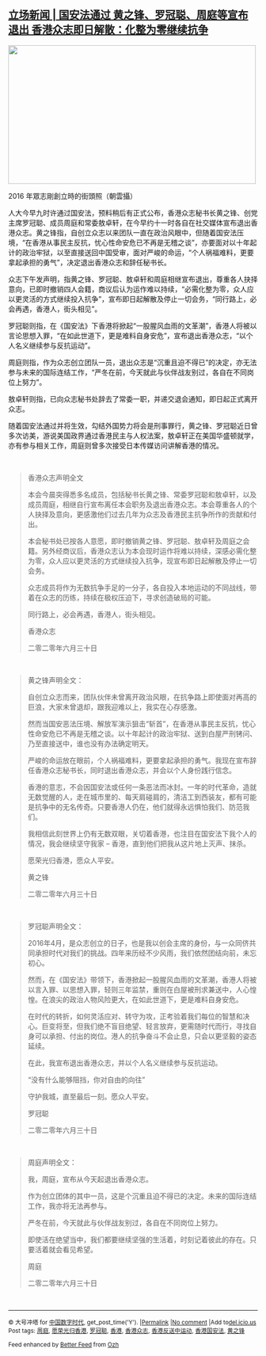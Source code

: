 <!--1593658435000-->
[立场新闻 | 国安法通过  黄之锋、罗冠聪、周庭等宣布退出  香港众志即日解散：化整为零继续抗争](https://chinadigitaltimes.net/chinese/2020/07/%e7%ab%8b%e5%9c%ba%e6%96%b0%e9%97%bb-%e5%9b%bd%e5%ae%89%e6%b3%95%e9%80%9a%e8%bf%87-%e9%bb%84%e4%b9%8b%e9%94%8b%e3%80%81%e7%bd%97%e5%86%a0%e8%81%aa%e3%80%81%e5%91%a8%e5%ba%ad%e7%ad%89%e5%ae%a3/)
------

<div id="attachment_648902" style="width: 510px" class="wp-caption aligncenter"><img aria-describedby="caption-attachment-648902" class="wp-image-648902" src="https://chinadigitaltimes.net/chinese/files/2020/07/香港众志-300x168.jpg" alt="" width="500" height="280" srcset="https://chinadigitaltimes.net/chinese/files/2020/07/香港众志-300x168.jpg 300w, https://chinadigitaltimes.net/chinese/files/2020/07/香港众志-1024x574.jpg 1024w, https://chinadigitaltimes.net/chinese/files/2020/07/香港众志-768x431.jpg 768w, https://chinadigitaltimes.net/chinese/files/2020/07/香港众志-1080x606.jpg 1080w, https://chinadigitaltimes.net/chinese/files/2020/07/香港众志.jpg 1200w" sizes="(max-width: 500px) 100vw, 500px" /><p id="caption-attachment-648902" class="wp-caption-text">2016 年眾志剛創立時的街頭照（朝雲攝）</p></div><p>人大今早九时许通过国安法，预料稍后有正式公布，香港众志秘书长黄之锋、创党主席罗冠聪、成员周庭和常委敖卓轩，在今早约十一时各自在社交媒体宣布退出香港众志。黄之锋指，自创立众志以来团队一直在政治风眼中，但随着国安法压境，“在香港从事民主反抗，忧心性命安危已不再是无稽之谈”，亦要面对以十年起计的政治牢狱，以至直接送回中国受审，面对严峻的命运，“个人祸福难料，更要拿起承担的勇气”，决定退出香港众志和辞任秘书长。</p><p>众志下午发声明，指黄之锋、罗冠聪、敖卓轩和周庭相继宣布退出，尊重各人抉择意向，已即时撤销四人会籍，商议后认为运作难以持续，“必需化整为零，众人应以更灵活的方式继续投入抗争”，宣布即日起解散及停止一切会务，“同行路上，必会再遇，香港人，街头相见”。</p><p>罗冠聪则指，在《国安法》下香港将掀起“一股腥风血雨的文革潮”，香港人将被以言论思想入罪，“在如此世道下，更是难料自身安危”，宣布退出香港众志，“以个人名义继续参与反抗运动”。</p><p>周庭则指，作为众志创立团队一员，退出众志是“沉重且迫不得已”的决定，亦无法参与未来的国际连结工作，“严冬在前，今天就此与伙伴战友别过，各自在不同岗位上努力”。</p><p>敖卓轩则指，已向众志秘书处辞去了常委一职，并递交退会通知，即日起正式离开众志。</p><p>随着国安法通过并将生效，勾结外国势力将会是刑事罪行，黄之锋、罗冠聪近日曾多次访美，游说美国政界通过香港民主与人权法案，敖卓轩正在美国华盛顿就学，亦有参与相关工作，周庭则曾多次接受日本传媒访问讲解香港的情况。</p><p>&nbsp;</p><blockquote><p>香港众志声明全文</p><p>本会今晨突得悉多名成员，包括秘书长黄之锋、常委罗冠聪和敖卓轩，以及成员周庭，相继自行宣布离任本会职务及退出香港众志。本会尊重各人的个人抉择及意向，更感激他们过去几年为众志及香港民主抗争所作的贡献和付出。</p><p>本会秘书处已按各人意愿，即时撤销黄之锋、罗冠聪、敖卓轩及周庭之会籍。另外经商议后，香港众志认为本会现时运作将难以持续，深感必需化整为零，众人应以更灵活的方式继续投入抗争，现宣布即日起解散及停止一切会务。</p><p>众志成员将作为无数抗争手足的一分子，各自投入本地运动的不同战线，带着在众志的历练，持续在极权压迫下，寻求创造破局的可能。</p><p>同行路上，必会再遇，香港人，街头相见。</p><p>香港众志</p><p>二零二零年六月三十日</p></blockquote><p>&nbsp;</p><blockquote><p>黄之锋声明全文：</p><p>自创立众志而来，团队伙伴未曾离开政治风眼，在抗争路上即使面对再高的巨浪，大家未曾退却，跟我迎难以上，我实在心存感激。</p><p>然而当国安恶法压境、解放军演示狙击“斩首”，在香港从事民主反抗，忧心性命安危已不再是无稽之谈。以十年起计的政治牢狱、送到白屋严刑铐问、乃至直接送中，谁也没有办法确定明天。</p><p>严峻的命运放在眼前，个人祸福难料，更要拿起承担的勇气。我现在宣布辞任香港众志秘书长，同时退出香港众志，并会以个人身份践行信念。</p><p>香港的意志，不会因国安法或任何一条恶法而冰封。一年的时代革命，造就无数觉醒的人，走在城市里的、每天肩碰肩的，清洁工到西装友，都有可能是抗争中的无名传奇。只要香港人仍在，他们就得永远惧怕我们、防范我们。</p><p>我相信此刻世界上仍有无数双眼，关切着香港，也注目在国安法下我个人的情况，我会继续坚守我家 &#8211; 香港，直到他们把我从这片地上灭声、抹杀。</p><p>愿荣光归香港，愿众人平安。</p><p>黄之锋</p><p>二零二零年六月三十日</p></blockquote><p>&nbsp;</p><blockquote><p>罗冠聪声明全文：</p><p>2016年4月，是众志创立的日子，也是我以创会主席的身份，与一众同侪共同承担时代对我们的挑战。四年来历经不少风雨，我们依然团结向前，未忘初心。</p><p>然而，在《国安法》带领下，香港掀起一股腥风血雨的文革潮，香港人将被以言入罪、以思想入罪，轻则三年监禁，重则在白屋被刑求兼送中，人心惶惶。在浪尖的政治人物风险更大，在如此世道下，更是难料自身安危。</p><p>在时代的转折，如何灵活应对、转守为攻，正考验着我们每位的智慧和决心。巨变将至，但我们绝不盲目绝望、轻言放弃，更需随时代而行，寻找自身可以承担、付出的岗位。港人的抗争奋斗不会止息，只会以更坚毅的姿态延续。</p><p>在此，我宣布退出香港众志，并以个人名义继续参与反抗运动。</p><p>“没有什么能够阻挡，你对自由的向往”</p><p>守护我城，直至最后一刻。愿众人平安。</p><p>罗冠聪</p><p>二零二零年六月三十日</p></blockquote><p>&nbsp;</p><blockquote><p>周庭声明全文：</p><p>我，周庭，宣布从今天起退出香港众志。</p><p>作为创立团体的其中一员，这是个沉重且迫不得已的决定。未来的国际连结工作，我亦将无法再参与。</p><p>严冬在前，今天就此与伙伴战友别过，各自在不同岗位上努力。</p><p>即使活在绝望当中，我们都要继续坚强的生活着，时刻记着彼此的存在。只要活着就会看见希望。</p><p>周庭</p><p>二零二零年六月三十日</p></blockquote><p>&nbsp;</p><hr /><p><small>&copy; 大号冲塔 for <a href="https://chinadigitaltimes.net/chinese">中国数字时代</a>, get_post_time('Y'). |<a href="https://chinadigitaltimes.net/chinese/2020/07/%e7%ab%8b%e5%9c%ba%e6%96%b0%e9%97%bb-%e5%9b%bd%e5%ae%89%e6%b3%95%e9%80%9a%e8%bf%87-%e9%bb%84%e4%b9%8b%e9%94%8b%e3%80%81%e7%bd%97%e5%86%a0%e8%81%aa%e3%80%81%e5%91%a8%e5%ba%ad%e7%ad%89%e5%ae%a3/">Permalink</a> |<a href="https://chinadigitaltimes.net/chinese/2020/07/%e7%ab%8b%e5%9c%ba%e6%96%b0%e9%97%bb-%e5%9b%bd%e5%ae%89%e6%b3%95%e9%80%9a%e8%bf%87-%e9%bb%84%e4%b9%8b%e9%94%8b%e3%80%81%e7%bd%97%e5%86%a0%e8%81%aa%e3%80%81%e5%91%a8%e5%ba%ad%e7%ad%89%e5%ae%a3/#comments">No comment</a> |Add to<a href="http://del.icio.us/post?url=https://chinadigitaltimes.net/chinese/2020/07/%e7%ab%8b%e5%9c%ba%e6%96%b0%e9%97%bb-%e5%9b%bd%e5%ae%89%e6%b3%95%e9%80%9a%e8%bf%87-%e9%bb%84%e4%b9%8b%e9%94%8b%e3%80%81%e7%bd%97%e5%86%a0%e8%81%aa%e3%80%81%e5%91%a8%e5%ba%ad%e7%ad%89%e5%ae%a3/&amp;title=立场新闻 | 国安法通过  黄之锋、罗冠聪、周庭等宣布退出  香港众志即日解散：化整为零继续抗争">del.icio.us</a><br/>Post tags: <a href="https://chinadigitaltimes.net/chinese/tag/%e5%91%a8%e5%ba%ad/" rel="tag">周庭</a>, <a href="https://chinadigitaltimes.net/chinese/tag/%e6%84%bf%e8%8d%a3%e5%85%89%e5%bd%92%e9%a6%99%e6%b8%af/" rel="tag">愿荣光归香港</a>, <a href="https://chinadigitaltimes.net/chinese/tag/%e7%bd%97%e5%86%a0%e8%81%aa/" rel="tag">罗冠聪</a>, <a href="https://chinadigitaltimes.net/chinese/tag/%e9%a6%99%e6%b8%af/" rel="tag">香港</a>, <a href="https://chinadigitaltimes.net/chinese/tag/%e9%a6%99%e6%b8%af%e4%bc%97%e5%bf%97/" rel="tag">香港众志</a>, <a href="https://chinadigitaltimes.net/chinese/tag/%e9%a6%99%e6%b8%af%e5%8f%8d%e9%80%81%e4%b8%ad%e8%bf%90%e5%8a%a8/" rel="tag">香港反送中运动</a>, <a href="https://chinadigitaltimes.net/chinese/tag/%e9%a6%99%e6%b8%af%e5%9b%bd%e5%ae%89%e6%b3%95/" rel="tag">香港国安法</a>, <a href="https://chinadigitaltimes.net/chinese/tag/%e9%bb%84%e4%b9%8b%e9%94%8b/" rel="tag">黄之锋</a><br/></small></p><p><small>Feed enhanced by <a href='http://planetozh.com/blog/my-projects/wordpress-plugin-better-feed-rss/'>Better Feed</a> from  <a href='http://planetozh.com/blog/'>Ozh</a></small></p>
